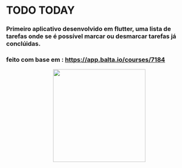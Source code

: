 # TODO TODAY
### Primeiro aplicativo desenvolvido em flutter, uma lista de tarefas onde se é possível marcar ou desmarcar tarefas já conclúidas.



### feito com base em : https://app.balta.io/courses/7184

<p align="center">
  <img src="https://user-images.githubusercontent.com/40878232/65739634-68e7b580-e0bc-11e9-9999-97f3a26dc4b3.jpeg" width="250">
   
</p>